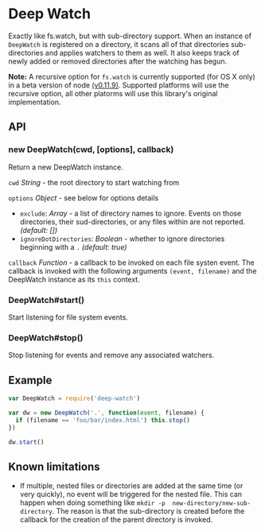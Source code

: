 # Deep Watch

Exactly like fs.watch, but with sub-directory support. When an instance of  `DeepWatch` is registered on a directory, it scans all of that directories sub-directories and applies watchers to them as well. It also keeps track of newly added or removed directories after the watching has begun.

**Note:** A recursive option for `fs.watch` is currently supported (for OS X only) in a beta version of node [(v0.11.9)](http://nodejs.org/docs/v0.11.9/api/fs.html#fs_fs_watch_filename_options_listener). Supported platforms will use the recursive option, all other platorms will use this library's original implementation.

## API

### new DeepWatch(cwd, [options], callback)

Return a new DeepWatch instance.

`cwd` *String* - the root directory to start watching from

`options` *Object* - see below for options details
  - `exclude`: *Array* - a list of directory names to ignore. Events on those directories, their sud-directories, or any files within are not reported. *(default: [])*
  - `ignoreDotDirectories`: *Boolean* - whether to ignore directories beginning with a `.` *(default: true)*

`callback` *Function* - a callback to be invoked on each file systen event. The callback is invoked with the following arguments `(event, filename)` and the DeepWatch instance as its `this` context.

### DeepWatch#start()

Start listening for file system events.

### DeepWatch#stop()

Stop listening for events and remove any associated watchers.

## Example

```js
var DeepWatch = require('deep-watch')

var dw = new DeepWatch('.', function(event, filename) {
  if (filename == 'foo/bar/index.html') this.stop()
})

dw.start()
```

## Known limitations

- If multiple, nested files or directories are added at the same time (or very quickly), no event will be triggered for the nested file. This can happen when doing something like `mkdir -p  new-directory/new-sub-directory`. The reason is that the sub-directory is created before the callback for the creation of the parent directory is invoked.
